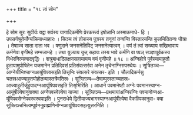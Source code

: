 +++
title = "१८ त्वं सोम"

+++

हे सोम सूरः सुवीर्यः यद्वा सर्वस्य यागादिकर्मणि प्रेरकस्त्वं इषोन्नानि अस्माकमाधे- हि । उपसर्गश्रुतेर्योग्यक्रियाध्याहारः । किञ्च त्वं तोकस्य पुत्रस्य तनूनां तन्वन्ति विस्तारयन्ति कुलमितितन्वः पौत्राः । तेषाञ्च साता दाता भव । षणुदाने जनसनेतिविट् जनसनेत्यात्वम् । वयं तं त्वां सख्याय सखिभावाय कर्मणेवा वृणीमहे सम्भजामहे । तथा युज्याय युज् सहायः तस्य भावे कर्मणि वा ष्यञ् सञ्ज्ञापूर्वकस्य विधेरनित्यत्वादवृद्धिः । शत्रुबाधादिलक्षणसहायायच वयं वृणीमहे ॥ १८ ॥ अग्निहोत्रे पूर्वस्यामाहुतौ हुतायामुपोषितेन यजमानेन प्रतिदिवसं प्रतिसंवत्सरंवा अनेन तृचेनाग्निरुपस्थेयः । सूत्रितञ्च—आग्नेयीभिश्चाग्नआयूंषिपवसइति तिसृभिः संवत्सरे संवत्सर- इति । चौलादिकर्मसु चतस्रआज्याहुतयोहोतव्यास्तत्रैवतिस्रः । सूत्रितञ्च—तेषाम्पुरस्ताच्चतस्र- आज्याहुतीर्जूहुयादग्नआयूंषिपवसइति तिसृभिरिति । आधाने पवमानेष्टौ अग्नेः पवमानस्याग्न- आयूंषीत्येषानुवाक्या अग्नेपवस्वेत्येषा याज्या । सूत्रितञ्च—प्रथमायांअग्निरग्निः पवमानोग्नआ- यूंषिपवसेग्नेपवस्वस्वपाइति । पुनराधेये द्वितीयाज्यभागस्याग्नआयूंषीत्येषा वैकल्पिकानुवा- क्या सूत्रितञ्चनित्यम्पूर्वमनुब्राह्मणिनोग्नआयूंषिपवसइत्युत्तरमिति ।